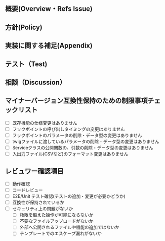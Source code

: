 <!-- 以下を参考にコメントを作成してください。 -->

## 概要(Overview・Refs Issue)
<!-- PullRequestの目的、関連するIssue番号など -->

## 方針(Policy)
<!-- このPullRequestを作るにあたって考慮したものや除外した内容
  - 例）Symfony のXXにならって作成、3系で同様の仕様があったため など -->

## 実装に関する補足(Appendix)
<!-- コードだけではわかりづらい点など、実装するにあたってレビューアに追加で伝えておきたいこと -->

## テスト（Test)
<!-- テストを行っている範囲など、レビューアが安心できるような情報 -->

## 相談（Discussion）
<!-- 相談したいことや意見を求めたいこと -->

## マイナーバージョン互換性保持のための制限事項チェックリスト
<!-- マイナーバージョンでは、機能・プラグイン・デザインテンプレート互換性を損なう変更は原則取り込みません。 -->

- [ ] 既存機能の仕様変更はありません
- [ ] フックポイントの呼び出しタイミングの変更はありません
- [ ] フックポイントのパラメータの削除・データ型の変更はありません
- [ ] twigファイルに渡しているパラメータの削除・データ型の変更はありません
- [ ] Serviceクラスの公開関数の、引数の削除・データ型の変更はありません
- [ ] 入出力ファイル(CSVなど)のフォーマット変更はありません

## レビュワー確認項目

- [ ] 動作確認
- [ ] コードレビュー
- [ ] E2E/Unit テスト確認(テストの追加・変更が必要かどうか)
- [ ] 互換性が保持されているか
- [ ] セキュリティ上の問題がないか
  - [ ] 権限を超えた操作が可能にならないか
  - [ ] 不要なファイルアップロードがないか
  - [ ] 外部へ公開されるファイルや機能の追加ではないか
  - [ ] テンプレートでのエスケープ漏れがないか
